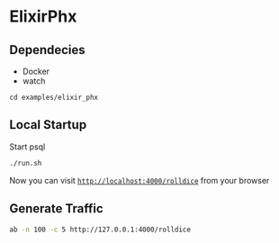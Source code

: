 # ElixirPhx

## Dependecies

- Docker
- watch

`cd examples/elixir_phx`

## Local Startup

Start psql

```bash
./run.sh
```

Now you can visit [`http://localhost:4000/rolldice`](http://localhost:4000/rolldice) from your browser

## Generate Traffic

```bash
ab -n 100 -c 5 http://127.0.0.1:4000/rolldice
```
